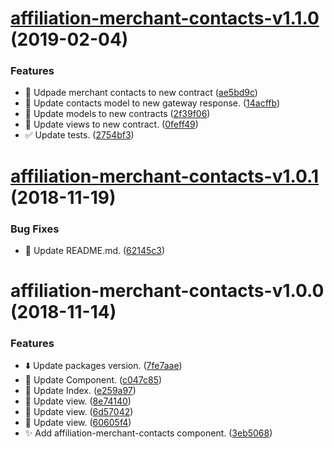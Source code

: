 # [affiliation-merchant-contacts-v1.1.0](https://github.com/stone-payments/affiliation-web-components/compare/affiliation-merchant-contacts-v1.0.1...affiliation-merchant-contacts-v1.1.0) (2019-02-04)


### Features

* :construction: Udpade merchant contacts to new contract ([ae5bd9c](https://github.com/stone-payments/affiliation-web-components/commit/ae5bd9c))
* :construction: Update contacts model to new gateway response. ([14acffb](https://github.com/stone-payments/affiliation-web-components/commit/14acffb))
* :construction: Update models to new contracts ([2f39f06](https://github.com/stone-payments/affiliation-web-components/commit/2f39f06))
* :construction: Update views to new contract. ([0feff49](https://github.com/stone-payments/affiliation-web-components/commit/0feff49))
* :white_check_mark: Update tests. ([2754bf3](https://github.com/stone-payments/affiliation-web-components/commit/2754bf3))

# [affiliation-merchant-contacts-v1.0.1](https://github.com/stone-payments/affiliation-web-components/compare/affiliation-merchant-contacts-v1.0.0...affiliation-merchant-contacts-v1.0.1) (2018-11-19)


### Bug Fixes

* :memo: Update README.md. ([62145c3](https://github.com/stone-payments/affiliation-web-components/commit/62145c3))

# affiliation-merchant-contacts-v1.0.0 (2018-11-14)


### Features

* :arrow_down: Update packages version. ([7fe7aae](https://github.com/stone-payments/affiliation-web-components/commit/7fe7aae))
* :construction: Update Component. ([c047c85](https://github.com/stone-payments/affiliation-web-components/commit/c047c85))
* :construction: Update Index. ([e259a97](https://github.com/stone-payments/affiliation-web-components/commit/e259a97))
* :construction: Update view. ([8e74140](https://github.com/stone-payments/affiliation-web-components/commit/8e74140))
* :construction: Update view. ([6d57042](https://github.com/stone-payments/affiliation-web-components/commit/6d57042))
* :construction: Update view. ([60605f4](https://github.com/stone-payments/affiliation-web-components/commit/60605f4))
* :sparkles: Add affiliation-merchant-contacts component. ([3eb5068](https://github.com/stone-payments/affiliation-web-components/commit/3eb5068))
